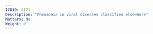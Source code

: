 ```yaml
---
ICD10: J171
Description: "Pneumonia in viral diseases classified elsewhere"
Matters: No
Weight: 0
---
```


